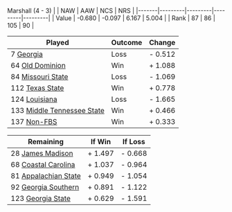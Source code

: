 Marshall (4 - 3)
|       |   NAW   |   AAW   |   NCS   |   NRS   |
|-------|---------|---------|---------|---------|
| Value |  -0.680 |  -0.097 |   6.167 |   5.004 |
| Rank  |      87 |      86 |     105 |      90 |

| Played                    | Outcome    |  Change  |
|---------------------------|------------|----------|
|   7 [Georgia               ](Georgia.md)| Loss       | -  0.512 |
|  64 [Old Dominion          ](OldDominion.md)| Win        | +  1.088 |
|  84 [Missouri State        ](MissouriState.md)| Loss       | -  1.069 |
| 112 [Texas State           ](TexasState.md)| Win        | +  0.778 |
| 124 [Louisiana             ](Louisiana.md)| Loss       | -  1.665 |
| 133 [Middle Tennessee State](MiddleTennesseeState.md)| Win        | +  0.466 |
| 137 [Non-FBS               ](NonFBS.md)| Win        | +  0.333 |

| Remaining                 |  If Win  |  If Loss |
|---------------------------|----------|----------|
|  28 [James Madison         ](JamesMadison.md)| +  1.497 | -  0.668 |
|  68 [Coastal Carolina      ](CoastalCarolina.md)| +  1.037 | -  0.964 |
|  81 [Appalachian State     ](AppalachianState.md)| +  0.949 | -  1.054 |
|  92 [Georgia Southern      ](GeorgiaSouthern.md)| +  0.891 | -  1.122 |
| 123 [Georgia State         ](GeorgiaState.md)| +  0.629 | -  1.591 |

